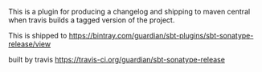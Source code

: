 This is a plugin for producing a changelog and shipping to maven central when travis builds a tagged version of the project.

This is shipped to
https://bintray.com/guardian/sbt-plugins/sbt-sonatype-release/view

built by travis
https://travis-ci.org/guardian/sbt-sonatype-release
